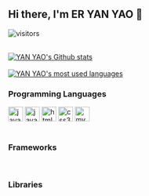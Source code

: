 ## Hi there, I'm ER YAN YAO 👋

<div>

  ![visitors](https://visitor-badge.glitch.me/badge?page_id=eryanyao.visitor-badge)

</div>

<br/>

<div>
  <a href="https://github.com/eryanyao/eryanyao">
    <img src="https://my-stats-dxc5zyis5.vercel.app/api?username=eryanyao&show_icons=true&theme=gruvbox&count_private=true&hide_title=true" alt="YAN YAO's Github stats" />
  </a>
</div>

<br/>
<div>
  <a href="https://github.com/eryanyao/eryanyao">
    <img src="https://my-stats-dxc5zyis5.vercel.app/api/top-langs/?username=eryanyao&langs_count=6&layout=compact&theme=gruvbox&count_private=true&hide_title=true" alt="YAN YAO's most used languages" />
  </a>
</div>

<div align="left">

  ### Programming Languages

  <img alt="java" width="30px" src="https://cdn.jsdelivr.net/npm/simple-icons@v3/icons/java.svg" />

  <img alt="javascript" width="30px" src="https://cdn.jsdelivr.net/npm/simple-icons@v3/icons/javascript.svg" />

  <img alt="html5" width="30px" src="https://cdn.jsdelivr.net/npm/simple-icons@v3/icons/html5.svg" />

  <img alt="css3" width="30px" src="https://cdn.jsdelivr.net/npm/simple-icons@v3/icons/css3.svg" />

  <img alt="mysql" width="30px" src="https://cdn.jsdelivr.net/npm/simple-icons@v3/icons/mysql.svg" />

</div>

<br />

<div align="left">

  ### Frameworks

 

</div>

<br />

<div align="left">

  ### Libraries



</div>
